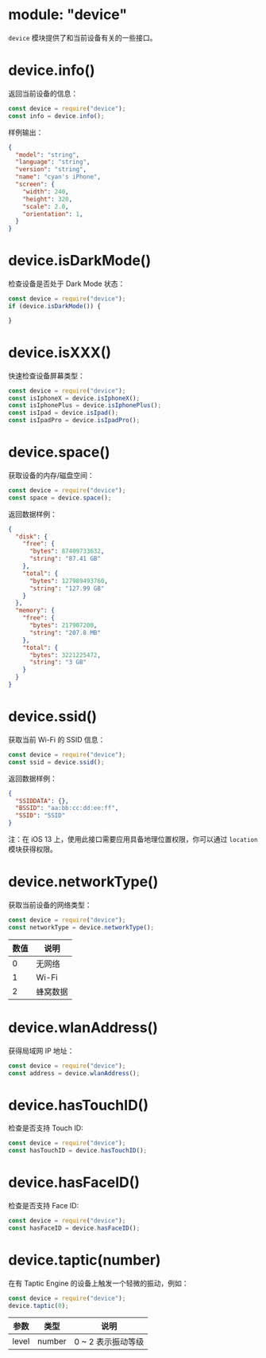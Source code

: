 # module: "device"

`device` 模块提供了和当前设备有关的一些接口。

# device.info()

返回当前设备的信息：

```js
const device = require("device");
const info = device.info();
```

样例输出：

```json
{
  "model": "string",
  "language": "string",
  "version": "string",
  "name": "cyan's iPhone",
  "screen": {
    "width": 240,
    "height": 320,
    "scale": 2.0,
    "orientation": 1,
  }
}
```

# device.isDarkMode()

检查设备是否处于 Dark Mode 状态：

```js
const device = require("device");
if (device.isDarkMode()) {

}
```

# device.isXXX()

快速检查设备屏幕类型：

```js
const device = require("device");
const isIphoneX = device.isIphoneX();
const isIphonePlus = device.isIphonePlus();
const isIpad = device.isIpad();
const isIpadPro = device.isIpadPro();
```

# device.space()

获取设备的内存/磁盘空间：

```js
const device = require("device");
const space = device.space();
```

返回数据样例：

```json
{
  "disk": {
    "free": {
      "bytes": 87409733632,
      "string": "87.41 GB"
    },
    "total": {
      "bytes": 127989493760,
      "string": "127.99 GB"
    }
  },
  "memory": {
    "free": {
      "bytes": 217907200,
      "string": "207.8 MB"
    },
    "total": {
      "bytes": 3221225472,
      "string": "3 GB"
    }
  }
}
```

# device.ssid()

获取当前 Wi-Fi 的 SSID 信息：

```js
const device = require("device");
const ssid = device.ssid();
```

返回数据样例：

```json
{
  "SSIDDATA": {},
  "BSSID": "aa:bb:cc:dd:ee:ff",
  "SSID": "SSID"
}
```

注：在 iOS 13 上，使用此接口需要应用具备地理位置权限，你可以通过 `location` 模块获得权限。

# device.networkType()

获取当前设备的网络类型：

```js
const device = require("device");
const networkType = device.networkType();
```

数值 | 说明
---|---
0 | 无网络
1 | Wi-Fi
2 | 蜂窝数据

# device.wlanAddress()

获得局域网 IP 地址：

```js
const device = require("device");
const address = device.wlanAddress();
```

# device.hasTouchID()

检查是否支持 Touch ID:

```js
const device = require("device");
const hasTouchID = device.hasTouchID();
```

# device.hasFaceID()

检查是否支持 Face ID:

```js
const device = require("device");
const hasFaceID = device.hasFaceID();
```

# device.taptic(number)

在有 Taptic Engine 的设备上触发一个轻微的振动，例如：

```js
const device = require("device");
device.taptic(0);
```

参数 | 类型 | 说明
---|---|---
level | number | 0 ~ 2 表示振动等级